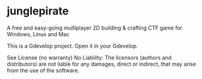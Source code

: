 # junglepirate
A free and easy-going multiplayer 2D building & crafting CTF game for Windows, Linux and Mac

This is a Gdevelop project. Open it in your Gdevelop.

See License (no warranty)
No Liability:
The licensors (authors and distributors) are not liable for any damages, direct or indirect, that may arise from the use of the software. 